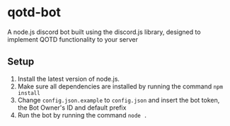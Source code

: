 # qotd-bot

A node.js discord bot built using the discord.js library, designed to implement QOTD functionality to your server

## Setup
1. Install the latest version of node.js.
2. Make sure all dependencies are installed by running the command `npm install`
3. Change `config.json.example` to `config.json` and insert the bot token, the Bot Owner's ID and default prefix
4. Run the bot by running the command `node .`
